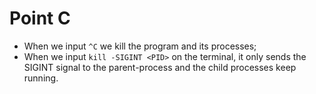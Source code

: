 # Point C

- When we input `^C` we kill the program and its processes;
- When we input `kill -SIGINT <PID>` on the terminal, it only sends the SIGINT signal to the parent-process and the child processes keep running.
